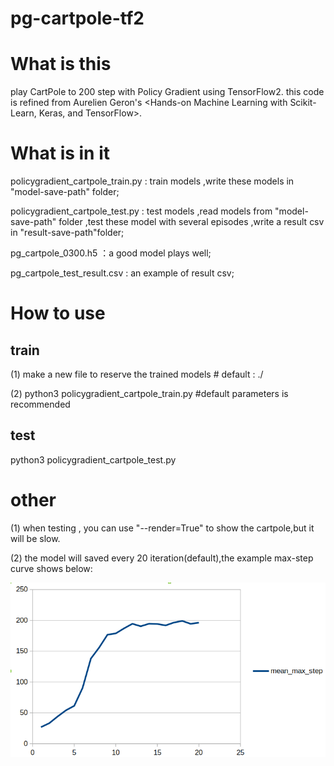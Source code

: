 # pg-cartpole-tf2

# What is this
play CartPole to 200 step with Policy Gradient using TensorFlow2.
this code is refined from Aurelien Geron's <Hands-on Machine Learning with Scikit-Learn, Keras, and TensorFlow>.

# What is in it
policygradient_cartpole_train.py : train models ,write these models in "model-save-path" folder;


policygradient_cartpole_test.py   : test models ,read models  from "model-save-path" folder ,test these model with several episodes ,write a result csv in "result-save-path"folder;


pg_cartpole_0300.h5                         ：a good model plays well;


pg_cartpole_test_result.csv            :  an example of result csv;


# How to use
## train
(1) make a new file to reserve the trained models  # default : ./


(2) python3 policygradient_cartpole_train.py    #default parameters is recommended

## test
python3 policygradient_cartpole_test.py

# other
(1) when testing , you can use "--render=True" to show the cartpole,but it will be slow.


(2) the model will saved every 20 iteration(default),the example max-step curve shows below:


![image](https://github.com/Song-xx/pg-cartpole/blob/master/curve%20of%20mean%20max%20step.png)








